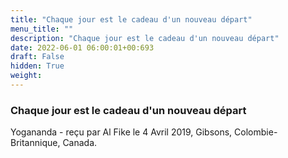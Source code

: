 ```yaml
---
title: "Chaque jour est le cadeau d'un nouveau départ"
menu_title: ""
description: "Chaque jour est le cadeau d'un nouveau départ"
date: 2022-06-01 06:00:01+00:693
draft: False
hidden: True
weight:
---
```

### Chaque jour est le cadeau d'un nouveau départ

Yogananda - reçu par Al Fike le 4 Avril 2019, Gibsons, Colombie-Britannique, Canada.



